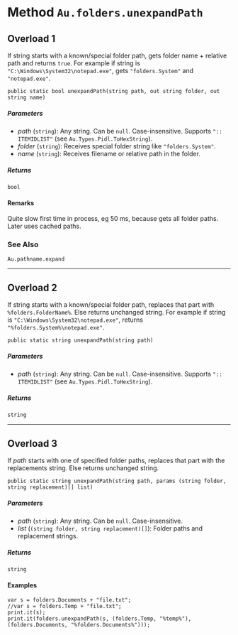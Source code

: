 # Method `Au.folders.unexpandPath`

## Overload 1

If string starts with a known/special folder path, gets folder name + relative path and returns `true`. For example if string is `"C:\Windows\System32\notepad.exe"`, gets `"folders.System"` and `"notepad.exe"`.

```
public static bool unexpandPath(string path, out string folder, out string name)
```

##### Parameters

- *path*  (`string`):
    Any string. Can be `null`. Case-insensitive. Supports `":: ITEMIDLIST"` (see `Au.Types.Pidl.ToHexString`).
- *folder*  (`string`):
    Receives special folder string like `"folders.System"`.
- *name*  (`string`):
    Receives filename or relative path in the folder.

##### Returns

`bool`

#### Remarks

Quite slow first time in process, eg 50 ms, because gets all folder paths. Later uses cached paths.

### See Also

`Au.pathname.expand`

* * *

## Overload 2

If string starts with a known/special folder path, replaces that part with `%folders.FolderName%`. Else returns unchanged string. For example if string is `"C:\Windows\System32\notepad.exe"`, returns `"%folders.System%\notepad.exe"`.

```
public static string unexpandPath(string path)
```

##### Parameters

- *path*  (`string`):
    Any string. Can be `null`. Case-insensitive. Supports `":: ITEMIDLIST"` (see `Au.Types.Pidl.ToHexString`).

##### Returns

`string`

* * *

## Overload 3

If *path* starts with one of specified folder paths, replaces that part with the replacements string. Else returns unchanged string.

```
public static string unexpandPath(string path, params (string folder, string replacement)[] list)
```

##### Parameters

- *path*  (`string`):
    Any string. Can be `null`. Case-insensitive.
- *list*  (`(string folder, string replacement)[]`):
    Folder paths and replacement strings.

##### Returns

`string`

#### Examples

```
var s = folders.Documents + "file.txt";
//var s = folders.Temp + "file.txt";
print.it(s);
print.it(folders.unexpandPath(s, (folders.Temp, "%temp%"), (folders.Documents, "%folders.Documents%")));
```